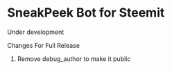 # SneakPeek Bot for Steemit

Under development

Changes For Full Release
1. Remove debug_author to make it public
